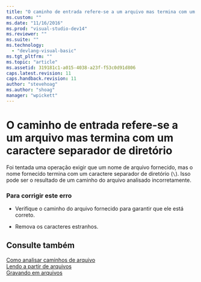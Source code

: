 ```yaml
---
title: "O caminho de entrada refere-se a um arquivo mas termina com um caractere separador de diret&#243;rio | Microsoft Docs"
ms.custom: ""
ms.date: "11/16/2016"
ms.prod: "visual-studio-dev14"
ms.reviewer: ""
ms.suite: ""
ms.technology: 
  - "devlang-visual-basic"
ms.tgt_pltfrm: ""
ms.topic: "article"
ms.assetid: 319181c1-a015-4038-a23f-f53c0d91d806
caps.latest.revision: 11
caps.handback.revision: 11
author: "stevehoag"
ms.author: "shoag"
manager: "wpickett"
---
```

# O caminho de entrada refere-se a um arquivo mas termina com um caractere separador de diret&#243;rio
Foi tentada uma operação exigir que um nome de arquivo fornecido, mas o nome fornecido termina com um caractere separador de diretório \(`\`\). Isso pode ser o resultado de um caminho do arquivo analisado incorretamente.  
  
### Para corrigir este erro  
  
-   Verifique o caminho do arquivo fornecido para garantir que ele está correto.  
  
-   Remova os caracteres estranhos.  
  
## Consulte também  
 [Como analisar caminhos de arquivo](../../visual-basic/developing-apps/programming/drives-directories-files/how-to-parse-file-paths.md)   
 [Lendo a partir de arquivos](../../visual-basic/developing-apps/programming/drives-directories-files/reading-from-files.md)   
 [Gravando em arquivos](../../visual-basic/developing-apps/programming/drives-directories-files/writing-to-files.md)